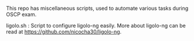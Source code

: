 ######

This repo has miscellaneous scripts, used to automate various tasks during OSCP exam.

ligolo.sh : Script to configure ligolo-ng easily. More about ligolo-ng can be read at https://github.com/nicocha30/ligolo-ng.

######

